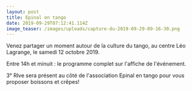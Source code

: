 ```yaml
---
layout: post
title: Epinal en tango
date: 2019-09-29T07:12:41.114Z
image_teaser: /images/uploads/capture-du-2019-09-29-09-16-30.png
---
```

Venez partager un moment autour de la culture du tango, au centre Léo Lagrange, le samedi 12 octobre 2019.

Entre 14h et minuit : le programme complet sur l'affiche de l'événement.

3° RIve sera présent au côté de l'association Epinal en tango pour vous proposer boissons et crêpes!
